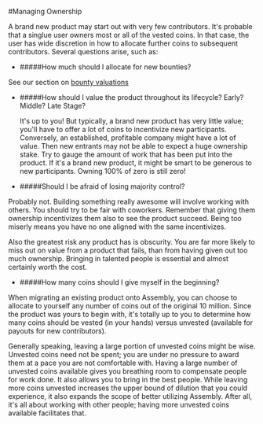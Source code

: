 #Managing Ownership

A brand new product may start out with very few contributors.  It's probable that a singlue user owners most or all of the vested coins.  In that case, the user has wide discretion in how to allocate further coins to subsequent contributors.  Several questions arise, such as:

- #####How much should I allocate for new bounties?

See our section on <a href="">bounty valuations</a>

- #####How should I value the product throughout its lifecycle? Early?  Middle?  Late Stage?

  It's up to you!  But typically, a brand new product has very little value; you'll have to offer a lot of coins to incentivize new participants.  Conversely, an established, profitable company might have a lot of value.  Then new entrants may not be able to expect a huge ownership stake.  Try to gauge the amount of work that has been put into the product.  If it's a brand new product, it might be smart to be generous to new participants.  Owning 100% of zero is still zero!

- #####Should I be afraid of losing majority control?

Probably not.  Building something really awesome will involve working with others.  You should try to be fair with coworkers.  Remember that giving them ownership incentivizes them also to see the product succeed.  Being too miserly means you have no one aligned with the same incentivizes.  

Also the greatest risk any product has is obscurity.  You are far more likely to miss out on value from a product that fails, than from having given out too much ownership.  Bringing in talented people is essential and almost certainly worth the cost.

- #####How many coins should I give myself in the beginning?

When migrating an existing product onto Assembly, you can choose to allocate to yourself any number of coins out of the original 10 million.  Since the product was yours to begin with, it's totally up to you to determine how many coins should be vested (in your hands) versus unvested (available for payouts for new contributors).  

Generally speaking, leaving a large portion of unvested coins might be wise.  Unvested coins need not be spent; you are under no pressure to award them at a pace you are not comfortable with.  Having a large number of unvested coins available gives you breathing room to compensate people for work done.  It also allows you to bring in the best people.  While leaving more coins unvested increases the upper bound of dilution that you could experience, it also expands the scope of better utilizing Assembly.  After all, it's all about working with other people; having more unvested coins available facilitates that.
